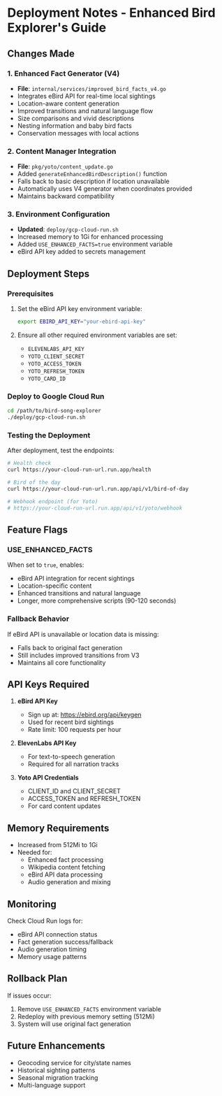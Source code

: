 # Deployment Notes - Enhanced Bird Explorer's Guide

## Changes Made

### 1. Enhanced Fact Generator (V4)
- **File**: `internal/services/improved_bird_facts_v4.go`
- Integrates eBird API for real-time local sightings
- Location-aware content generation
- Improved transitions and natural language flow
- Size comparisons and vivid descriptions
- Nesting information and baby bird facts
- Conservation messages with local actions

### 2. Content Manager Integration
- **File**: `pkg/yoto/content_update.go`
- Added `generateEnhancedBirdDescription()` function
- Falls back to basic description if location unavailable
- Automatically uses V4 generator when coordinates provided
- Maintains backward compatibility

### 3. Environment Configuration
- **Updated**: `deploy/gcp-cloud-run.sh`
- Increased memory to 1Gi for enhanced processing
- Added `USE_ENHANCED_FACTS=true` environment variable
- eBird API key added to secrets management

## Deployment Steps

### Prerequisites
1. Set the eBird API key environment variable:
   ```bash
   export EBIRD_API_KEY="your-ebird-api-key"
   ```

2. Ensure all other required environment variables are set:
   - `ELEVENLABS_API_KEY`
   - `YOTO_CLIENT_SECRET`
   - `YOTO_ACCESS_TOKEN`
   - `YOTO_REFRESH_TOKEN`
   - `YOTO_CARD_ID`

### Deploy to Google Cloud Run
```bash
cd /path/to/bird-song-explorer
./deploy/gcp-cloud-run.sh
```

### Testing the Deployment
After deployment, test the endpoints:
```bash
# Health check
curl https://your-cloud-run-url.run.app/health

# Bird of the day
curl https://your-cloud-run-url.run.app/api/v1/bird-of-day

# Webhook endpoint (for Yoto)
# https://your-cloud-run-url.run.app/api/v1/yoto/webhook
```

## Feature Flags

### USE_ENHANCED_FACTS
When set to `true`, enables:
- eBird API integration for recent sightings
- Location-specific content
- Enhanced transitions and natural language
- Longer, more comprehensive scripts (90-120 seconds)

### Fallback Behavior
If eBird API is unavailable or location data is missing:
- Falls back to original fact generation
- Still includes improved transitions from V3
- Maintains all core functionality

## API Keys Required

1. **eBird API Key**
   - Sign up at: https://ebird.org/api/keygen
   - Used for recent bird sightings
   - Rate limit: 100 requests per hour

2. **ElevenLabs API Key**
   - For text-to-speech generation
   - Required for all narration tracks

3. **Yoto API Credentials**
   - CLIENT_ID and CLIENT_SECRET
   - ACCESS_TOKEN and REFRESH_TOKEN
   - For card content updates

## Memory Requirements
- Increased from 512Mi to 1Gi
- Needed for:
  - Enhanced fact processing
  - Wikipedia content fetching
  - eBird API data processing
  - Audio generation and mixing

## Monitoring
Check Cloud Run logs for:
- eBird API connection status
- Fact generation success/fallback
- Audio generation timing
- Memory usage patterns

## Rollback Plan
If issues occur:
1. Remove `USE_ENHANCED_FACTS` environment variable
2. Redeploy with previous memory setting (512Mi)
3. System will use original fact generation

## Future Enhancements
- Geocoding service for city/state names
- Historical sighting patterns
- Seasonal migration tracking
- Multi-language support